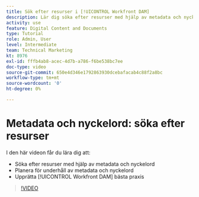 ```yaml
---
title: Sök efter resurser i [!UICONTROL Workfront DAM]
description: Lär dig söka efter resurser med hjälp av metadata och nyckelord, planera för underhåll av metadata och nyckelord samt skapa [!UICONTROL Workfront DAM] bästa praxis.
activity: use
feature: Digital Content and Documents
type: Tutorial
role: Admin, User
level: Intermediate
team: Technical Marketing
kt: 8976
exl-id: fffb4ab8-acec-4d7b-a786-f6be538bc7ee
doc-type: video
source-git-commit: 650e4d346e1792863930dcebafacab4c88f2a8bc
workflow-type: tm+mt
source-wordcount: '0'
ht-degree: 0%

---
```


# Metadata och nyckelord: söka efter resurser

I den här videon får du lära dig att:

* Söka efter resurser med hjälp av metadata och nyckelord
* Planera för underhåll av metadata och nyckelord
* Upprätta [!UICONTROL Workfront DAM] bästa praxis

>[!VIDEO](https://video.tv.adobe.com/v/335239/?quality=12&learn=on)
